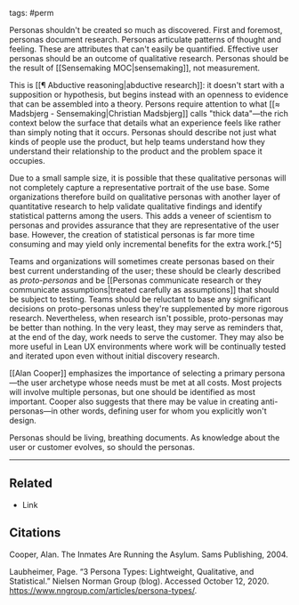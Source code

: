 tags: #perm

Personas shouldn't be created so much as discovered. First and foremost, personas document research. Personas articulate patterns of thought and feeling. These are attributes that can't easily be quantified. Effective user personas should be an outcome of qualitative research. Personas should be the result of [[Sensemaking MOC|sensemaking]], not measurement. 

This is [[¶ Abductive reasoning|abductive research]]: it doesn't start with a supposition or hypothesis, but begins instead with an openness to evidence that can be assembled into a theory. Persons require attention to what [[≈ Madsbjerg - Sensemaking|Christian Madsbjerg]] calls "thick data"—the rich context below the surface that details what an experience feels like rather than simply noting that it occurs. Personas should describe not just what kinds of people use the product, but help teams understand how they understand their relationship to the product and the problem space it occupies. 

Due to a small sample size, it is possible that these qualitative personas will not completely capture a representative portrait of the use base. Some organizations therefore build on qualitative personas with another layer of quantitative research to help validate qualitative findings and identify statistical patterns among the users. This adds a veneer of scientism to personas and provides assurance that they are representative of the user base. However, the creation of statistical personas is far more time consuming and may yield only incremental benefits for the extra work.[^5] 

Teams and organizations will sometimes create personas based on their best current understanding of the user; these should be clearly described as *proto-personas* and be [[Personas communicate research or they communicate assumptions|treated carefully as assumptions]] that should be subject to testing. Teams should be reluctant to base any significant decisions on proto-personas unless they're supplemented by more rigorous research. Nevertheless, when research isn't possible, proto-personas may be better than nothing. In the very least, they may serve as reminders that, at the end of the day, work needs to serve the customer. They may also be more useful in Lean UX environments where work will be continually tested and iterated upon even without initial discovery research. 

[[Alan Cooper]] emphasizes the importance of selecting a primary persona—the user archetype whose needs must be met at all costs. Most projects will involve multiple personas, but one should be identified as most important. Cooper also suggests that there may be value in creating anti-personas—in other words, defining user for whom you explicitly won't design. 

Personas should be living, breathing documents. As knowledge about the user or customer evolves, so should the personas. 

---
## Related
- Link

## Citations
Cooper, Alan. The Inmates Are Running the Asylum. Sams Publishing, 2004.

Laubheimer, Page. “3 Persona Types: Lightweight, Qualitative, and Statistical.” Nielsen Norman Group (blog). Accessed October 12, 2020. https://www.nngroup.com/articles/persona-types/.

